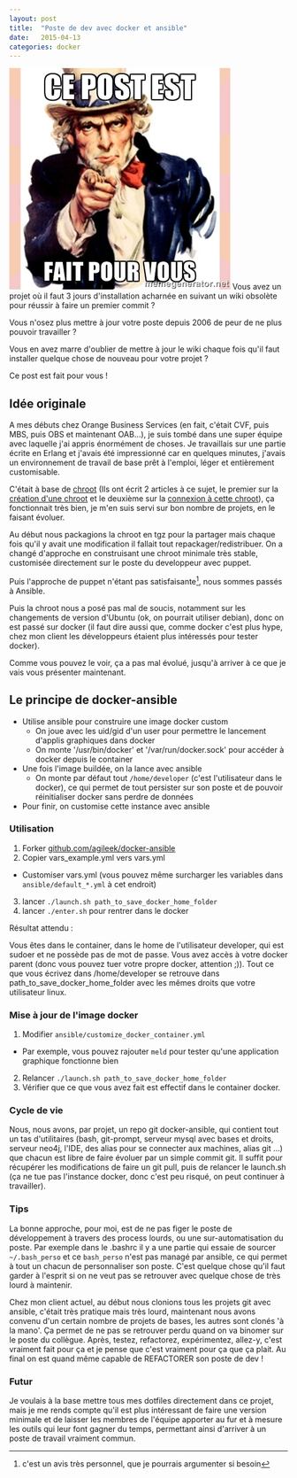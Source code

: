 ```yaml
---
layout: post
title:  "Poste de dev avec docker et ansible"
date:   2015-04-13
categories: docker
---
```

![meme][meme]
Vous avez un projet où il faut 3 jours d'installation acharnée en suivant un wiki obsolète pour réussir à faire un premier commit ?

Vous n'osez plus mettre à jour votre poste depuis 2006 de peur de ne plus pouvoir travailler ?

Vous en avez marre d'oublier de mettre à jour le wiki chaque fois qu'il faut installer quelque chose de nouveau pour votre projet ?

Ce post est fait pour vous !


## Idée originale

A mes débuts chez Orange Business Services (en fait, c'était CVF, puis MBS, puis OBS et maintenant OAB...), je suis tombé dans une super équipe avec laquelle j'ai appris énormément de choses. Je travaillais sur une partie écrite en Erlang et j'avais été impressionné car en quelques minutes, j'avais un environnement de travail de base prêt à l'emploi, léger et entièrement customisable.

C'était à base de [chroot][chroot] (Ils ont écrit 2 articles à ce sujet, le premier sur la [création d'une chroot][creer_chroot] et le deuxième sur la [connexion à cette chroot][connecter_chroot]), ça fonctionnait très bien, je m'en suis servi sur bon nombre de projets, en le faisant évoluer.

Au début nous packagions la chroot en tgz pour la partager mais chaque fois qu'il y avait une modification il fallait tout repackager/redistribuer. On a changé d'approche en construisant une chroot minimale très stable, customisée directement sur le poste du developpeur avec puppet.

Puis l'approche de puppet n'étant pas satisfaisante[^1], nous sommes passés à Ansible.

Puis la chroot nous a posé pas mal de soucis, notamment sur les changements de version d'Ubuntu (ok, on pourrait utiliser debian), donc on est passé sur docker (il faut dire aussi que, comme docker c'est plus hype, chez mon client les développeurs étaient plus intéressés pour tester docker).

Comme vous pouvez le voir, ça a pas mal évolué, jusqu'à arriver à ce que je vais vous présenter maintenant.

## Le principe de docker-ansible

* Utilise ansible pour construire une image docker custom
  * On joue avec les uid/gid d'un user pour permettre le lancement d'applis graphiques dans docker
  * On monte '/usr/bin/docker' et '/var/run/docker.sock' pour accéder à docker depuis le container
* Une fois l'image buildée, on la lance avec ansible
  * On monte par défaut tout ```/home/developer``` (c'est l'utilisateur dans le docker), ce qui permet de tout persister sur son poste et de pouvoir réinitialiser docker sans perdre de données
* Pour finir, on customise cette instance avec ansible

### Utilisation

1. Forker [github.com/agileek/docker-ansible][docker-ansible]
2. Copier vars_example.yml vers vars.yml
  * Customiser vars.yml (vous pouvez même surcharger les variables dans ```ansible/default_*.yml``` à cet endroit)
3. lancer ```./launch.sh path_to_save_docker_home_folder```
4. lancer ```./enter.sh``` pour rentrer dans le docker

Résultat attendu : 

Vous êtes dans le container, dans le home de l'utilisateur developer, qui est sudoer et ne possède pas de mot de passe. Vous avez accès à votre docker parent (donc vous pouvez tuer votre propre docker, attention ;)). Tout ce que vous écrivez dans /home/developer se retrouve dans path_to_save_docker_home_folder avec les mêmes droits que votre utilisateur linux.

### Mise à jour de l'image docker

1. Modifier ```ansible/customize_docker_container.yml```
  * Par exemple, vous pouvez rajouter ```meld``` pour tester qu'une application graphique fonctionne bien
2. Relancer ```./launch.sh path_to_save_docker_home_folder```
3. Vérifier que ce que vous avez fait est effectif dans le container docker.

### Cycle de vie

Nous, nous avons, par projet, un repo git docker-ansible, qui contient tout un tas d'utilitaires (bash, git-prompt, serveur mysql avec bases et droits, serveur neo4j, l'IDE, des alias pour se connecter aux machines, alias git ...) que chacun est libre de faire évoluer par un simple commit git. Il suffit pour récupérer les modifications de faire un git pull, puis de relancer le launch.sh (ça ne tue pas l'instance docker, donc c'est peu risqué, on peut continuer à travailler).

### Tips

La bonne approche, pour moi, est de ne pas figer le poste de développement à travers des process lourds, ou une sur-automatisation du poste. Par exemple dans le .bashrc il y a une partie qui essaie de sourcer ```~/.bash_perso``` et ce ```bash_perso``` n'est pas managé par ansible, ce qui permet à tout un chacun de personnaliser son poste. C'est quelque chose qu'il faut garder à l'esprit si on ne veut pas se retrouver avec quelque chose de très lourd à maintenir.

Chez mon client actuel, au début nous clonions tous les projets git avec ansible, c'était très pratique mais très lourd, maintenant nous avons convenu d'un certain nombre de projets de bases, les autres sont clonés 'à la mano'. Ça permet de ne pas se retrouver perdu quand on va binomer sur le poste du collègue. Après, testez, refactorez, expérimentez, allez-y, c'est vraiment fait pour ça et je pense que c'est vraiment pour ça que ça plait. Au final on est quand même capable de REFACTORER son poste de dev !

### Futur

Je voulais à la base mettre tous mes dotfiles directement dans ce projet, mais je me rends compte qu'il est plus intéressant de faire une version minimale et de laisser les membres de l'équipe apporter au fur et à mesure les outils qui leur font gagner du temps, permettant ainsi d'arriver à un poste de travail vraiment commun.


[meme]: /images/posts/docker-ansible/meme_post_fait_pour_vous.jpg
[chroot]: http://fr.wikipedia.org/wiki/Chroot
[creer_chroot]: http://www.barreverte.fr/creer-un-chroot-part-1-un-linux-de-base/
[connecter_chroot]: http://www.barreverte.fr/creer-un-chroot-part-2-se-connecter/
[docker-ansible]: https://github.com/agileek/docker-ansible
[^1]: c'est un avis très personnel, que je pourrais argumenter si besoin